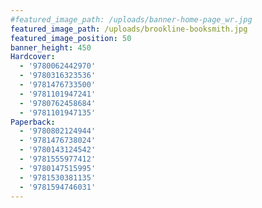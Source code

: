 ```yaml
---
#featured_image_path: /uploads/banner-home-page_wr.jpg
featured_image_path: /uploads/brookline-booksmith.jpg
featured_image_position: 50
banner_height: 450
Hardcover:
  - '9780062442970'
  - '9780316323536'
  - '9781476733500'
  - '9781101947241'
  - '9780762458684'
  - '9781101947135'
Paperback:
  - '9780802124944'
  - '9781476738024'
  - '9780143124542'
  - '9781555977412'
  - '9780147515995'
  - '9781530381135'
  - '9781594746031'
---
```



